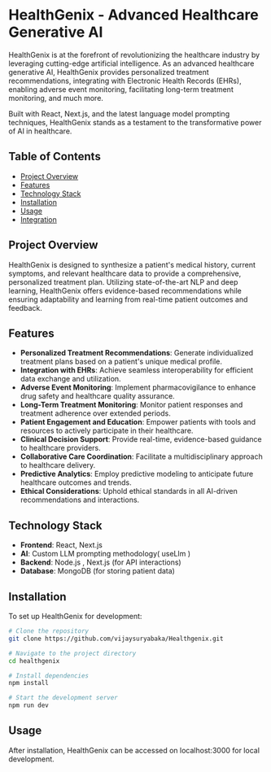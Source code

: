 # HealthGenix - Advanced Healthcare Generative AI

HealthGenix is at the forefront of revolutionizing the healthcare industry by leveraging cutting-edge artificial intelligence. As an advanced healthcare generative AI, HealthGenix provides personalized treatment recommendations, integrating with Electronic Health Records (EHRs), enabling adverse event monitoring, facilitating long-term treatment monitoring, and much more.

Built with React, Next.js, and the latest language model prompting techniques, HealthGenix stands as a testament to the transformative power of AI in healthcare.

## Table of Contents

- [Project Overview](#project-overview)
- [Features](#features)
- [Technology Stack](#technology-stack)
- [Installation](#installation)
- [Usage](#usage)
- [Integration](#integration)


## Project Overview

HealthGenix is designed to synthesize a patient's medical history, current symptoms, and relevant healthcare data to provide a comprehensive, personalized treatment plan. Utilizing state-of-the-art NLP and deep learning, HealthGenix offers evidence-based recommendations while ensuring adaptability and learning from real-time patient outcomes and feedback.

## Features

- **Personalized Treatment Recommendations**: Generate individualized treatment plans based on a patient's unique medical profile.
- **Integration with EHRs**: Achieve seamless interoperability for efficient data exchange and utilization.
- **Adverse Event Monitoring**: Implement pharmacovigilance to enhance drug safety and healthcare quality assurance.
- **Long-Term Treatment Monitoring**: Monitor patient responses and treatment adherence over extended periods.
- **Patient Engagement and Education**: Empower patients with tools and resources to actively participate in their healthcare.
- **Clinical Decision Support**: Provide real-time, evidence-based guidance to healthcare providers.
- **Collaborative Care Coordination**: Facilitate a multidisciplinary approach to healthcare delivery.
- **Predictive Analytics**: Employ predictive modeling to anticipate future healthcare outcomes and trends.
- **Ethical Considerations**: Uphold ethical standards in all AI-driven recommendations and interactions.

## Technology Stack

- **Frontend**: React, Next.js
- **AI**: Custom LLM prompting methodology( useLlm )
- **Backend**: Node.js , Next.js (for API interactions)
- **Database**: MongoDB (for storing patient data)


## Installation

To set up HealthGenix for development:

```bash
# Clone the repository
git clone https://github.com/vijaysuryabaka/Healthgenix.git

# Navigate to the project directory
cd healthgenix

# Install dependencies
npm install

# Start the development server
npm run dev

```
## Usage

After installation, HealthGenix can be accessed on localhost:3000 for local development.


